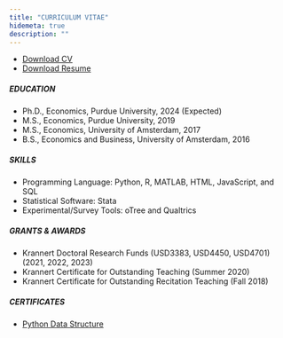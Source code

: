 ```yaml
---
title: "CURRICULUM VITAE"
hidemeta: true
description: ""
---
```

+ [Download CV](/Jin_Jieqiong_CV_231106.pdf)
+ [Download Resume](/Jin_Jieqiong_Resume_231105.pdf)
##### EDUCATION
+ Ph.D., Economics, Purdue University, 2024 (Expected)
+  M.S., Economics, Purdue University, 2019
+  M.S., Economics, University of Amsterdam, 2017
+ B.S., Economics and Business, University of Amsterdam, 2016

##### SKILLS
+ Programming Language: Python, R, MATLAB, HTML, JavaScript, and SQL
+ Statistical Software: Stata
+ Experimental/Survey Tools: oTree and Qualtrics

##### GRANTS & AWARDS

+ Krannert Doctoral Research Funds (USD3383, USD4450, USD4701) (2021, 2022, 2023)
+ Krannert Certificate for Outstanding Teaching (Summer 2020)
+ Krannert Certificate for Outstanding Recitation Teaching (Fall 2018)

##### CERTIFICATES
+ [Python Data Structure](certificate1.pdf)